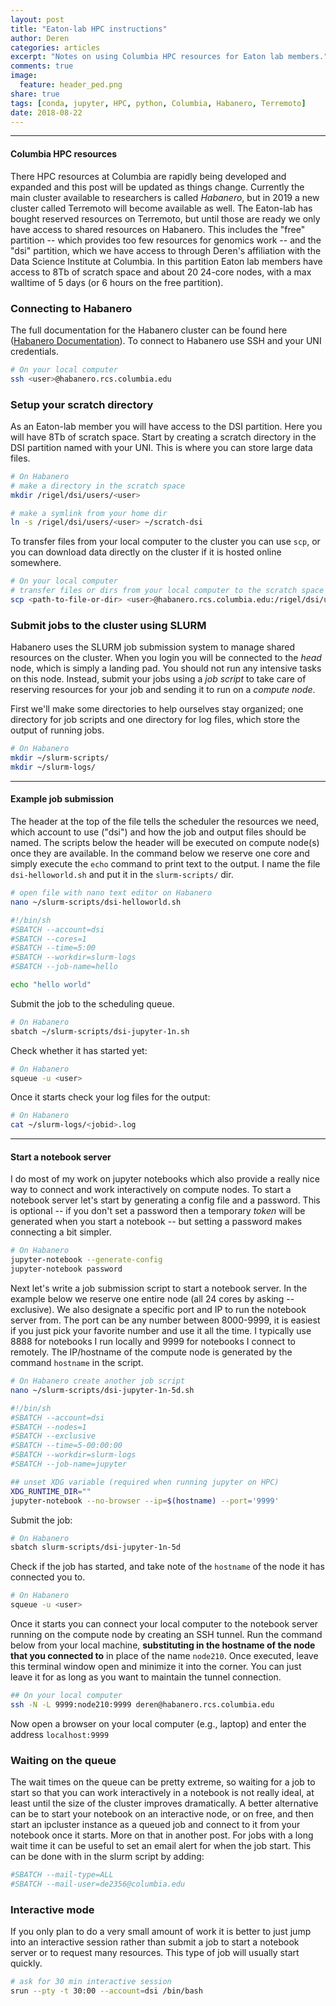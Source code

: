 ```yaml
---
layout: post
title: "Eaton-lab HPC instructions"
author: Deren
categories: articles
excerpt: "Notes on using Columbia HPC resources for Eaton lab members."
comments: true
image:
  feature: header_ped.png
share: true
tags: [conda, jupyter, HPC, python, Columbia, Habanero, Terremoto]
date: 2018-08-22
---
```


<hr>

#### Columbia HPC resources
There HPC resources at Columbia are rapidly being developed and expanded
and this post will be updated as things change. Currently the main cluster 
available to researchers is called *Habanero*, but in 2019 a new cluster
called Terremoto will become available as well. The Eaton-lab has bought 
reserved resources on Terremoto, but until those are ready we only have access
to shared resources on Habanero. This includes the "free" partition -- 
which provides too few resources for genomics work -- and the "dsi" partition, 
which we have access to through Deren's affiliation with the Data Science 
Institute at Columbia. In this partition Eaton lab members have access to 8Tb 
of scratch space and about 20 24-core nodes, with a max walltime of 5 days 
(or 6 hours on the free partition).


### Connecting to Habanero  
The full documentation for the Habanero cluster can be found here ([Habanero Documentation](https://confluence.columbia.edu/confluence/display/rcs/Habanero+HPC+Cluster+User+Documentation)). 
To connect to Habanero use SSH and your UNI credentials. 
```bash
# On your local computer
ssh <user>@habanero.rcs.columbia.edu
```

### Setup your scratch directory
As an Eaton-lab member you will have access to the DSI partition. Here you will
have 8Tb of scratch space. Start by creating a scratch directory in the DSI 
partition named with your UNI. This is where you can store large data files. 

```bash
# On Habanero
# make a directory in the scratch space
mkdir /rigel/dsi/users/<user>

# make a symlink from your home dir
ln -s /rigel/dsi/users/<user> ~/scratch-dsi
```

To transfer files from your local computer to the cluster you can use `scp`, 
or you can download data directly on the cluster if it is hosted online 
somewhere. 
```bash
# On your local computer
# transfer files or dirs from your local computer to the scratch space
scp <path-to-file-or-dir> <user>@habanero.rcs.columbia.edu:/rigel/dsi/users/<user> 
```

<!-- 
### Install local software
Follow my [instructions coming soon post](...) for installing conda 
locally, and then use conda to install software. There is also system wide 
software available that you can look into, but meh. Unfortunately your home 
directory is only 10Gb which is not large enough to install many kernels into. 
If you plan to install a lot of software I would suggest installing conda into
your scratch space instead of home. If you only need one conda environment then
your home space should suffice. 
 -->

### Submit jobs to the cluster using SLURM
Habanero uses the SLURM job submission system to manage shared resources on the 
cluster. When you login you will be connected to the *head* node, which is 
simply a landing pad. You should not run any intensive tasks on this node. 
Instead, submit your jobs using a *job script* to take care of reserving resources for your job and sending it to run on a *compute node*. 

First we'll make some directories to help ourselves stay organized; one 
directory for job scripts and one directory for log files, which store the 
output of running jobs. 
```bash
# On Habanero
mkdir ~/slurm-scripts/
mkdir ~/slurm-logs/
```

--------------------------------------------------


#### Example job submission
The header at the top of the file tells the scheduler the resources we need, which account to use ("dsi") and how the job and output files should be named. The scripts below the header will be executed on compute node(s) once they are available. In the command below we reserve one core and simply execute the `echo` command to print text to the output. I name the file `dsi-helloworld.sh` and put it in the `slurm-scripts/` dir. 

```bash
# open file with nano text editor on Habanero
nano ~/slurm-scripts/dsi-helloworld.sh
```

```bash
#!/bin/sh
#SBATCH --account=dsi
#SBATCH --cores=1    
#SBATCH --time=5:00
#SBATCH --workdir=slurm-logs
#SBATCH --job-name=hello

echo "hello world"
```

Submit the job to the scheduling queue. 
```bash
# On Habanero
sbatch ~/slurm-scripts/dsi-jupyter-1n.sh
```

Check whether it has started yet: 
```bash
# On Habanero
squeue -u <user>
```

Once it starts check your log files for the output:
```bash
# On Habanero
cat ~/slurm-logs/<jobid>.log
```

------------------------------------------------

#### Start a notebook server
I do most of my work on jupyter notebooks which also provide a really nice way 
to connect and work interactively on compute nodes. To start a notebook server
let's start by generating a config file and a password. This is optional -- 
if you don't set a password then a temporary _token_ will be generated when you
start a notebook -- but setting a password makes connecting a bit simpler. 
```bash
# On Habanero
jupyter-notebook --generate-config
jupyter-notebook password
```

Next let's write a job submission script to start a notebook server. In the example below we reserve one entire node (all 24 cores by asking --exclusive). We also designate a specific port and IP to run the notebook server from. The port can be any number between 8000-9999, it is easiest if you just pick your favorite number and use it all the time. I typically use 8888 for notebooks I run locally and 9999 for notebooks I connect to remotely. The IP/hostname of the compute node is generated by the command `hostname` in the script. 

```bash
# On Habanero create another job script
nano ~/slurm-scripts/dsi-jupyter-1n-5d.sh
```

```bash
#!/bin/sh
#SBATCH --account=dsi
#SBATCH --nodes=1    
#SBATCH --exclusive    
#SBATCH --time=5-00:00:00
#SBATCH --workdir=slurm-logs
#SBATCH --job-name=jupyter

## unset XDG variable (required when running jupyter on HPC)
XDG_RUNTIME_DIR=""
jupyter-notebook --no-browser --ip=$(hostname) --port='9999'
```

Submit the job:
```bash
# On Habanero
sbatch slurm-scripts/dsi-jupyter-1n-5d
```

Check if the job has started, and take note of the `hostname` of the node it has connected you to.  
```bash
# On Habanero
squeue -u <user>
```

Once it starts you can connect your local computer to the notebook server running on the compute node by creating an SSH tunnel. Run the command below from your local machine, **substituting in the hostname of the node that you connected to** in place of the name `node210`. Once executed, leave this terminal window open and minimize it into the corner. You can just leave it for as long as you want to maintain the tunnel connection.
```bash
## On your local computer
ssh -N -L 9999:node210:9999 deren@habanero.rcs.columbia.edu
```

Now open a browser on your local computer (e.g., laptop) and enter the address `localhost:9999`


### Waiting on the queue
The wait times on the queue can be pretty extreme, so waiting for a job to 
start so that you can work interactively in a notebook is not really ideal, 
at least until the size of the cluster improves dramatically. A better 
alternative can be to start your notebook on an interactive node, or on free, 
and then start an ipcluster instance as a queued job and connect to it from 
your notebook once it starts. More on that in another post. For jobs with a long
wait time it can be useful to set an email alert for when the job start. This
can be done with in the slurm script by adding:

```bash
#SBATCH --mail-type=ALL
#SBATCH --mail-user=de2356@columbia.edu
```

### Interactive mode
If you only plan to do a very small amount of work it is better to just jump into
an interactive session rather than submit a job to start a notebook server or to 
request many resources. This type of job will usually start quickly.

```bash
# ask for 30 min interactive session
srun --pty -t 30:00 --account=dsi /bin/bash
```

